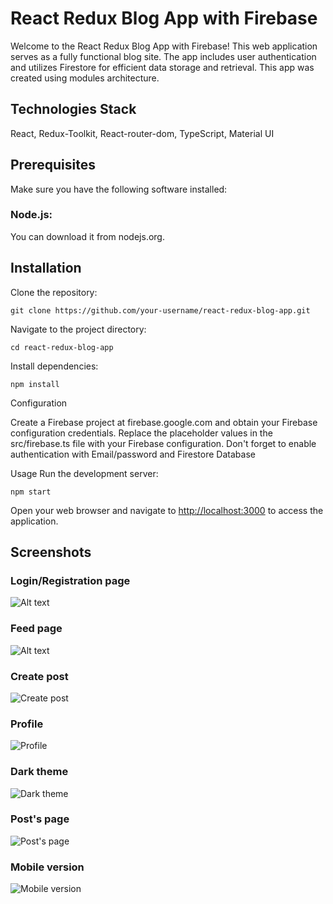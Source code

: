 # React Redux Blog App with Firebase

Welcome to the React Redux Blog App with Firebase! This web application serves as a fully functional blog site. The app includes user authentication and utilizes Firestore for efficient data storage and retrieval. This app was created using modules architecture.

## Technologies Stack

React, Redux-Toolkit, React-router-dom, TypeScript, Material UI

## Prerequisites
Make sure you have the following software installed:

### Node.js: 
You can download it from nodejs.org.

## Installation
Clone the repository:

`git clone https://github.com/your-username/react-redux-blog-app.git`

Navigate to the project directory:

`cd react-redux-blog-app`

Install dependencies:

`npm install`

Configuration

Create a Firebase project at firebase.google.com and obtain your Firebase configuration credentials.
Replace the placeholder values in the src/firebase.ts file with your Firebase configuration.
Don't forget to enable authentication with Email/password and Firestore Database

Usage
Run the development server:

`npm start`

Open your web browser and navigate to [http://localhost:3000](http://localhost:3000) to access the application.

## Screenshots
### Login/Registration page

![Alt text](https://i.ibb.co/rt4Jk2D/image-2023-08-16-20-45-17.png "Login page")

### Feed page

![Alt text](https://i.ibb.co/kxvS1pb/image-2023-08-16-20-48-20.png "Feed page")

### Create post

![Create post](https://i.ibb.co/KrrJGLx/image-2023-08-16-20-48-52.png "Create post")

### Profile

![Profile](https://i.ibb.co/0t4ND7N/image-2023-08-16-20-48-40.png "Profile")

### Dark theme

![Dark theme](https://i.ibb.co/djt89kQ/image-2023-08-16-20-49-06.png "Dark theme")

### Post's page

![Post's page](https://i.ibb.co/r5CZ3db/image-2023-08-16-20-49-19.png "Post's page")

### Mobile version

![Mobile version](https://i.ibb.co/GdFBZ2z/image-2023-08-16-20-49-39.png "Mobile version")
